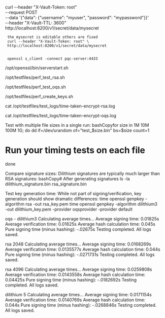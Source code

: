curl --header "X-Vault-Token: root" \
     --request POST \
     --data '{"data": {"username": "myuser", "password": "mypassword"}}' \
     --header "X-Vault-TTL: 3600" \
     http://localhost:8200/v1/secret/data/mysecret


     the mysecret is editable others are fixed
     curl --header "X-Vault-Token: root" \
     http://localhost:8200/v1/secret/data/mysecret


     openssl s_client -connect pqc-server:4433


/opt/openssl/bin/serverstart.sh

 /opt/testfiles/perf_test_rsa.sh

 /opt/testfiles/perf_test_oqs.sh

  /opt/testfiles/perf_create_keys.sh

cat /opt/testfiles/test_logs/time-taken-encrypt-rsa.log

cat /opt/testfiles/test_logs/time-taken-encrypt-oqs.log

Test with multiple file sizes in a single run:
bashCopyfor size in 1M 10M 100M 1G; do
  dd if=/dev/urandom of="test_$size.bin" bs=$size count=1
  # Run your timing tests on each file
done

Compare signature sizes: Dilithium signatures are typically much larger than RSA signatures:
bashCopy# After generating signatures
ls -la dilithium_signature.bin rsa_signature.bin


Test key generation time: While not part of signing/verification, key generation should show dramatic differences:
time openssl genpkey -algorithm rsa -out rsa_key.pem
time openssl genpkey -algorithm dilithium3 -out dilithium_key.pem -provider oqsprovider -provider default

oqs - dilithium3
Calculating average times...
Average signing time: 0.01825s
Average verification time: 0.01625s
Average hash calculation time: 0.045s
Pure signing time (minus hashing): -.02675s
Testing completed. All logs saved.

rsa 2048
Calculating average times...
Average signing time: 0.0168269s
Average verification time: 0.0135577s
Average hash calculation time: 0.044s
Pure signing time (minus hashing): -.0271731s
Testing completed. All logs saved.

rsa 4096
Calculating average times...
Average signing time: 0.0259808s
Average verification time: 0.0143558s
Average hash calculation time: 0.04425s
Pure signing time (minus hashing): -.0182692s
Testing completed. All logs saved.


dilithium 5
Calculating average times...
Average signing time: 0.0171154s
Average verification time: 0.0140769s
Average hash calculation time: 0.044s
Pure signing time (minus hashing): -.0268846s
Testing completed. All logs saved.